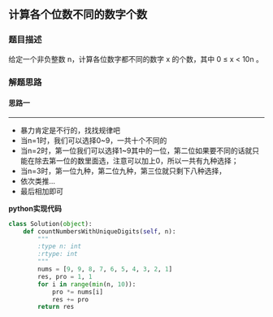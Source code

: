 ## 计算各个位数不同的数字个数
### 题目描述
给定一个非负整数 n，计算各位数字都不同的数字 x 的个数，其中 0 ≤ x < 10n 。
### 解题思路
#### 思路一
****
- 暴力肯定是不行的，找找规律吧
- 当n=1时，我们可以选择0~9，一共十个不同的
- 当n=2时，第一位我们可以选择1~9其中的一位，第二位如果要不同的话就只能在除去第一位的数里面选，注意可以加上0，所以一共有九种选择；
- 当n=3时，第一位九种，第二位九种，第三位就只剩下八种选择，
- 依次类推...
- 最后相加即可

**python实现代码**
```python
class Solution(object):
    def countNumbersWithUniqueDigits(self, n):
        """
        :type n: int
        :rtype: int
        """
        nums = [9, 9, 8, 7, 6, 5, 4, 3, 2, 1]
        res, pro = 1, 1
        for i in range(min(n, 10)):
            pro *= nums[i]
            res += pro
        return res

```

